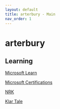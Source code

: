 ```yaml
---
layout: default
title: arterbury - Main
nav_order: 1
---
```


# arterbury

## Learning
[Microsoft Learn](https://docs.microsoft.com/en-us/learn/)

[Microsoft Certifications](https://docs.microsoft.com/en-us/learn/certifications/)

[NRK](https://www.nrk.no/)

[Klar Tale](https://www.klartale.no/)

